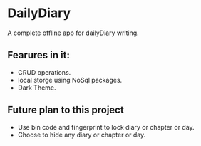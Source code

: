 # DailyDiary
 A complete offline app for dailyDiary writing.
## Fearures in it:
- CRUD operations.
- local storge using NoSql packages.
- Dark Theme.

## Future plan to this project
- Use bin code and fingerprint to lock diary or chapter or day.
- Choose to hide any diary or chapter or day. 
